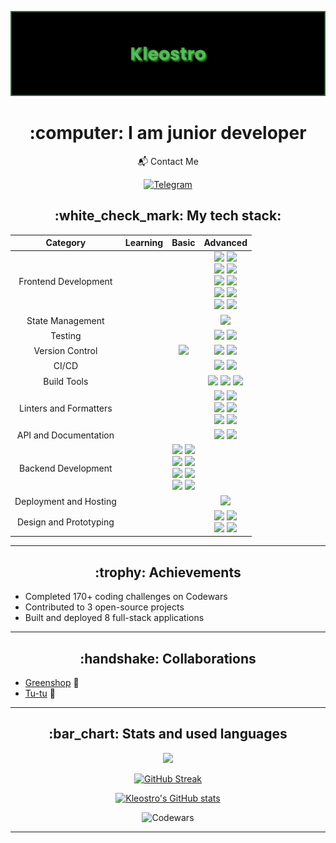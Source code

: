 [![MasterHead](banner_new.png)](https://github.com/Kleostro)

<h1 align="center">:computer: I am junior developer</h1>

<div align="center">
  📬 Contact Me
   
  [![Telegram](https://img.shields.io/badge/Maks_berve-000000?style=for-the-badge&logo=telegram&logoColor=blue)](https://t.me/maksberve)
</div>

<h2 align="center">:white_check_mark: My tech stack:</h2>

<div align="center">
  <table>
    <thead>
      <tr>
        <th align="center">Category</th>
        <th align="center">Learning</th>
        <th align="center">Basic</th>
        <th align="center">Advanced</th>
      </tr>
    </thead>
    <tbody>
      <tr>
        <td align="center">Frontend Development</td>
        <td align="center"></td>
        <td align="center"></td>
        <td align="center">
         <img src="https://img.shields.io/badge/HTML 5-000000?style=for-the-badge&logo=html5&logoColor=#E34F25"/>
         <img src="https://img.shields.io/badge/CSS 3-000000?style=for-the-badge&logo=css3&logoColor=#1572B6"/><br>
         <img src="https://img.shields.io/badge/SASS-000000?style=for-the-badge&logo=sass&logoColor=#F7DF1E"/>
         <img src="https://img.shields.io/badge/SCSS-000000?style=for-the-badge&logo=sass&logoColor=#F7DF1E"/><br>
         <img src="https://img.shields.io/badge/JS-000000?style=for-the-badge&logo=javascript&logoColor=#F7DF1E"/>
         <img src="https://img.shields.io/badge/TS-000000?style=for-the-badge&logo=typescript&logoColor=#F7DF1E"/><br>
         <img src="https://img.shields.io/badge/Angular-000000?style=for-the-badge&logo=angular&logoColor=#F7DF1E"/>
         <img src="https://img.shields.io/badge/RxJS-000000?style=for-the-badge&logo=reactiveX&logoColor=#F7DF1E"/><br>
         <img src="https://img.shields.io/badge/MaterialUI-000000?style=for-the-badge&logo=angular&logoColor=#F7AF1E"/>
         <img src="https://img.shields.io/badge/PrimeNG-000000?style=for-the-badge&logo=primeNG&logoColor=#F7DF1E"/>
        </td>
      </tr>
      <tr>
        <td align="center">State Management</td>
        <td align="center"></td>
        <td align="center"></td>
        <td align="center">
         <img src="https://img.shields.io/badge/Ngrx-000000?style=for-the-badge&logo=ngrx&logoColor=#F7DF1E"/>
        </td>
      </tr>
      <tr>
        <td align="center">Testing</td>
        <td align="center"></td>
        <td align="center"></td>
        <td align="center">
         <img src="https://img.shields.io/badge/Vitest-000000?style=for-the-badge&logo=vitest&logoColor=#F7DF1E"/>
         <img src="https://img.shields.io/badge/Jest-000000?style=for-the-badge&logo=jest&logoColor=#F7DF1E"/>
        </td>
      </tr>
      <tr>
        <td align="center">Version Control</td>
        <td align="center"></td>
        <td align="center">
          <img src="https://img.shields.io/badge/GitLab-000000?style=for-the-badge&logo=gitlab&logoColor=#F7DF1E"/>
        </td>
        <td align="center">
         <img src="https://img.shields.io/badge/Git-000000?style=for-the-badge&logo=git&logoColor=#F7DF1E"/>
         <img src="https://img.shields.io/badge/GitHub-000000?style=for-the-badge&logo=github&logoColor=#F7DF1E"/>
        </td>
      </tr>
      <tr>
        <td align="center">CI/CD</td>
        <td align="center"></td>
        <td align="center"></td>
        <td align="center">
         <img src="https://img.shields.io/badge/GitHub_Actions-000000?style=for-the-badge&logo=github-actions&logoColor=#F7AF1E"/>
         <img src="https://img.shields.io/badge/Docker-000000?style=for-the-badge&logo=docker&logoColor=#F7AF1E"/>
        </td>
      </tr>
      <tr>
        <td align="center">Build Tools</td>
        <td align="center"></td>
        <td align="center"></td>
        <td align="center">
         <img src="https://img.shields.io/badge/Vite-000000?style=for-the-badge&logo=vite&logoColor=#F7DF1E"/>
         <img src="https://img.shields.io/badge/Webpack-000000?style=for-the-badge&logo=webpack&logoColor=#F7DF1E"/>
         <img src="https://img.shields.io/badge/Gulp-000000?style=for-the-badge&logo=gulp&logoColor=#F7DF1E"/>
        </td>
      </tr>
      <tr>
        <td align="center">Linters and Formatters</td>
        <td align="center"></td>
        <td align="center"></td>
        <td align="center">
          <img src="https://img.shields.io/badge/eslint-000000?style=for-the-badge&logo=eslint&logoColor=#F7DF1E"/>
          <img src="https://img.shields.io/badge/stylelint-000000?style=for-the-badge&logo=stylelint&logoColor=#F7DF1E"/><br>
          <img src="https://img.shields.io/badge/prettier-000000?style=for-the-badge&logo=prettier&logoColor=#F7DF1E"/>
          <img src="https://img.shields.io/badge/airbnb-000000?style=for-the-badge&logo=airBNB&logoColor=#F7DF1E"/><br>
          <img src="https://img.shields.io/badge/sonarlint-000000?style=for-the-badge&logo=sonarlint&logoColor=#F7DF1E"/>
          <img src="https://img.shields.io/badge/husky-000000?style=for-the-badge&logo=furrynetwork&logoColor=#F7DF1E"/>
        </td>
      </tr>
      <tr>
        <td align="center">API and Documentation</td>
        <td align="center"></td>
        <td align="center"></td>
        <td align="center">
         <img src="https://img.shields.io/badge/Postman-000000?style=for-the-badge&logo=postman&logoColor=#F7DF1E"/>
         <img src="https://img.shields.io/badge/swagger-000000?style=for-the-badge&logo=swagger&logoColor=#F7AF1E"/>
        </td>
      </tr>
      <tr>
        <td align="center">Backend Development</td>
        <td align="center"></td>
        <td align="center">
         <img src="https://img.shields.io/badge/NodeJs-000000?style=for-the-badge&logo=node.js&logoColor=#F7DF1E"/>
         <img src="https://img.shields.io/badge/graphql-000000?style=for-the-badge&logo=graphql&logoColor=#F7AF1E"/><br>
         <img src="https://img.shields.io/badge/express-000000?style=for-the-badge&logo=express&logoColor=#F7DF1E"/>
         <img src="https://img.shields.io/badge/NestJs-000000?style=for-the-badge&logo=nestjs&logoColor=#F7DF1E"/><br>
         <img src="https://img.shields.io/badge/mongodb-000000?style=for-the-badge&logo=mongodb&logoColor=#F7AF1E"/>
         <img src="https://img.shields.io/badge/postgresql-000000?style=for-the-badge&logo=postgresql&logoColor=#F7AF1E"/><br>
         <img src="https://img.shields.io/badge/mongoose-000000?style=for-the-badge&logo=mongoose&logoColor=#F7AF1E"/>
         <img src="https://img.shields.io/badge/prisma-000000?style=for-the-badge&logo=prisma&logoColor=#F7AF1E"/>
        </td>
        <td align="center"></td>
      </tr>
      <tr>
        <td align="center">Deployment and Hosting</td>
        <td align="center"></td>
        <td align="center"></td>
        <td align="center">
         <img src="https://img.shields.io/badge/Netlify-000000?style=for-the-badge&logo=netlify&logoColor=#F7AF1E"/>
        </td>
      </tr>
      <tr>
        <td align="center">Design and Prototyping</td>
        <td align="center"></td>
        <td align="center"></td>
        <td align="center">
         <img src="https://img.shields.io/badge/figma-000000?style=for-the-badge&logo=figma&logoColor=#F7AF1E"/>
         <img src="https://img.shields.io/badge/trello-000000?style=for-the-badge&logo=trello&logoColor=#F7AF1E"/><br>
         <img src="https://img.shields.io/badge/UML-000000?style=for-the-badge&logo=uml&logoColor=#F7DF1E"/>
         <img src="https://img.shields.io/badge/miro-000000?style=for-the-badge&logo=miro&logoColor=#F7AF1E"/>
        </td>
      </tr>
    </tbody>
  </table>
</div>

---

<h2 align="center">:trophy: Achievements</h2>

- Completed 170+ coding challenges on Codewars
- Contributed to 3 open-source projects
- Built and deployed 8 full-stack applications

---

<h2 align="center">:handshake: Collaborations</h2>

- [Greenshop](https://github.com/stardustmeg/greenshop) :herb:
- [Tu-tu](https://github.com/kleostro/tu-tu) :steam_locomotive:

---

<h2 align="center">:bar_chart: Stats and used languages</h2>

<div align="center">
  <img height="400em" src="https://github-readme-stats.vercel.app/api/wakatime?username=kleostro&bg_color=000&title_color=ffffff&icon_color=2F855A&text_color=ffffff&langs_count=22&layout=compact&cache_seconds=1800&custom_title=Where%20I%27ve%20been%20working%20lately:"/>

  [![GitHub Streak](https://streak-stats.demolab.com?user=Kleostro&theme=dark&hide_border=true&date_format=M%20j%5B%2C%20Y%5D)](https://git.io/streak-stats)
  
  [![Kleostro's GitHub stats](https://github-readme-stats.vercel.app/api?username=kleostro&show_icons=true&theme=dark)](https://github.com/anuraghazra/github-readme-stats)

  ![Codewars](https://github.r2v.ch/codewars?user=Kleostro&theme=gradient)
</div>

---
